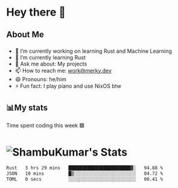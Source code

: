 # Hey there 👋


## About Me
###
- 🔭 I’m currently working on learning Rust and Machine Learning
- 🌱 I’m currently learning Rust
- 💬 Ask me about: My projects
- 📫 How to reach me: work@merky.dev
- 😄 Pronouns: he/him
- ⚡ Fun fact: I play piano and use NixOS btw
###

## 📊My stats
Time spent coding this week 🟩

# ![ShambuKumar's Stats](https://github-readme-stats.vercel.app/api?username=The-Merky&theme=gruvbox&show_icons=true&hide_border=true&count_private=true)

<!--START_SECTION:waka-->

```txt
Rust   3 hrs 29 mins   ███████████████████████▓░   94.88 %
JSON   10 mins         █▒░░░░░░░░░░░░░░░░░░░░░░░   04.72 %
TOML   0 secs          ░░░░░░░░░░░░░░░░░░░░░░░░░   00.41 %
```

<!--END_SECTION:waka-->

